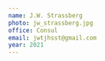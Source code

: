 ```yaml
---
name: J.W. Strassberg
photo: jw_strassberg.jpg
office: Consul
email: jwtjhsst@gmail.com
year: 2021
---
```

